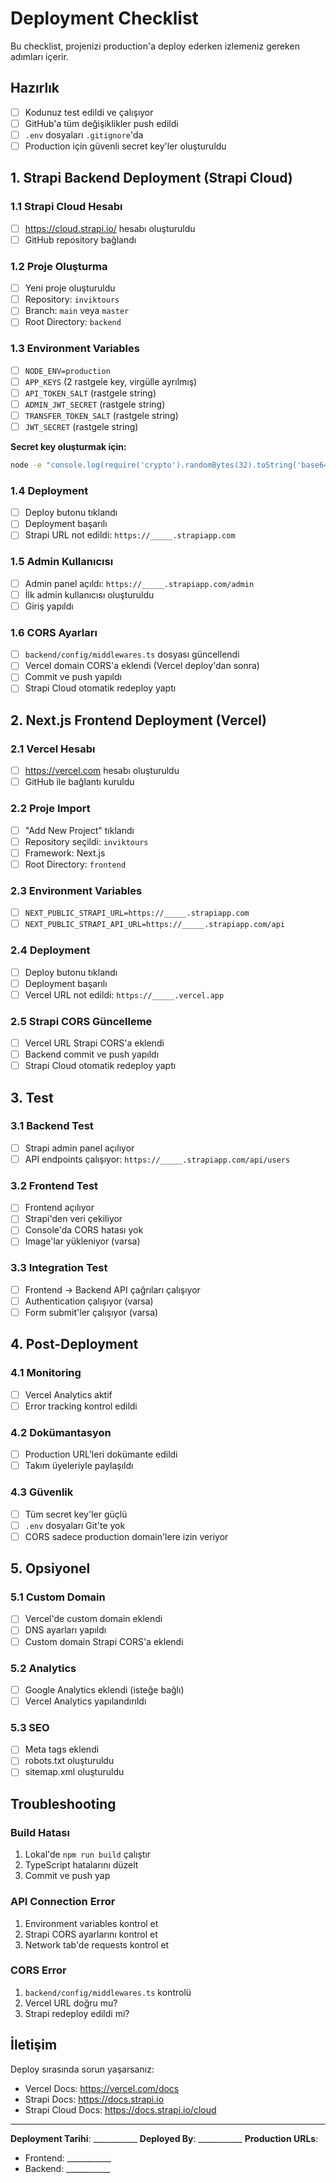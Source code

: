 # Deployment Checklist

Bu checklist, projenizi production'a deploy ederken izlemeniz gereken adımları içerir.

## Hazırlık

- [ ] Kodunuz test edildi ve çalışıyor
- [ ] GitHub'a tüm değişiklikler push edildi
- [ ] `.env` dosyaları `.gitignore`'da
- [ ] Production için güvenli secret key'ler oluşturuldu

## 1. Strapi Backend Deployment (Strapi Cloud)

### 1.1 Strapi Cloud Hesabı
- [ ] https://cloud.strapi.io/ hesabı oluşturuldu
- [ ] GitHub repository bağlandı

### 1.2 Proje Oluşturma
- [ ] Yeni proje oluşturuldu
- [ ] Repository: `inviktours`
- [ ] Branch: `main` veya `master`
- [ ] Root Directory: `backend`

### 1.3 Environment Variables
- [ ] `NODE_ENV=production`
- [ ] `APP_KEYS` (2 rastgele key, virgülle ayrılmış)
- [ ] `API_TOKEN_SALT` (rastgele string)
- [ ] `ADMIN_JWT_SECRET` (rastgele string)
- [ ] `TRANSFER_TOKEN_SALT` (rastgele string)
- [ ] `JWT_SECRET` (rastgele string)

**Secret key oluşturmak için:**
```bash
node -e "console.log(require('crypto').randomBytes(32).toString('base64'))"
```

### 1.4 Deployment
- [ ] Deploy butonu tıklandı
- [ ] Deployment başarılı
- [ ] Strapi URL not edildi: `https://_____.strapiapp.com`

### 1.5 Admin Kullanıcısı
- [ ] Admin panel açıldı: `https://_____.strapiapp.com/admin`
- [ ] İlk admin kullanıcısı oluşturuldu
- [ ] Giriş yapıldı

### 1.6 CORS Ayarları
- [ ] `backend/config/middlewares.ts` dosyası güncellendi
- [ ] Vercel domain CORS'a eklendi (Vercel deploy'dan sonra)
- [ ] Commit ve push yapıldı
- [ ] Strapi Cloud otomatik redeploy yaptı

## 2. Next.js Frontend Deployment (Vercel)

### 2.1 Vercel Hesabı
- [ ] https://vercel.com hesabı oluşturuldu
- [ ] GitHub ile bağlantı kuruldu

### 2.2 Proje Import
- [ ] "Add New Project" tıklandı
- [ ] Repository seçildi: `inviktours`
- [ ] Framework: Next.js
- [ ] Root Directory: `frontend`

### 2.3 Environment Variables
- [ ] `NEXT_PUBLIC_STRAPI_URL=https://_____.strapiapp.com`
- [ ] `NEXT_PUBLIC_STRAPI_API_URL=https://_____.strapiapp.com/api`

### 2.4 Deployment
- [ ] Deploy butonu tıklandı
- [ ] Deployment başarılı
- [ ] Vercel URL not edildi: `https://_____.vercel.app`

### 2.5 Strapi CORS Güncelleme
- [ ] Vercel URL Strapi CORS'a eklendi
- [ ] Backend commit ve push yapıldı
- [ ] Strapi Cloud otomatik redeploy yaptı

## 3. Test

### 3.1 Backend Test
- [ ] Strapi admin panel açılıyor
- [ ] API endpoints çalışıyor: `https://_____.strapiapp.com/api/users`

### 3.2 Frontend Test
- [ ] Frontend açılıyor
- [ ] Strapi'den veri çekiliyor
- [ ] Console'da CORS hatası yok
- [ ] Image'lar yükleniyor (varsa)

### 3.3 Integration Test
- [ ] Frontend → Backend API çağrıları çalışıyor
- [ ] Authentication çalışıyor (varsa)
- [ ] Form submit'ler çalışıyor (varsa)

## 4. Post-Deployment

### 4.1 Monitoring
- [ ] Vercel Analytics aktif
- [ ] Error tracking kontrol edildi

### 4.2 Dokümantasyon
- [ ] Production URL'leri dokümante edildi
- [ ] Takım üyeleriyle paylaşıldı

### 4.3 Güvenlik
- [ ] Tüm secret key'ler güçlü
- [ ] `.env` dosyaları Git'te yok
- [ ] CORS sadece production domain'lere izin veriyor

## 5. Opsiyonel

### 5.1 Custom Domain
- [ ] Vercel'de custom domain eklendi
- [ ] DNS ayarları yapıldı
- [ ] Custom domain Strapi CORS'a eklendi

### 5.2 Analytics
- [ ] Google Analytics eklendi (isteğe bağlı)
- [ ] Vercel Analytics yapılandırıldı

### 5.3 SEO
- [ ] Meta tags eklendi
- [ ] robots.txt oluşturuldu
- [ ] sitemap.xml oluşturuldu

## Troubleshooting

### Build Hatası
1. Lokal'de `npm run build` çalıştır
2. TypeScript hatalarını düzelt
3. Commit ve push yap

### API Connection Error
1. Environment variables kontrol et
2. Strapi CORS ayarlarını kontrol et
3. Network tab'de requests kontrol et

### CORS Error
1. `backend/config/middlewares.ts` kontrolü
2. Vercel URL doğru mu?
3. Strapi redeploy edildi mi?

## İletişim

Deploy sırasında sorun yaşarsanız:
- Vercel Docs: https://vercel.com/docs
- Strapi Docs: https://docs.strapi.io
- Strapi Cloud Docs: https://docs.strapi.io/cloud

---

**Deployment Tarihi**: ___________
**Deployed By**: ___________
**Production URLs**:
- Frontend: ___________
- Backend: ___________
